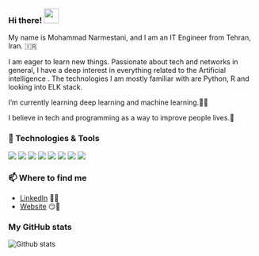 ### Hi there! <img src="https://raw.githubusercontent.com/MartinHeinz/MartinHeinz/master/wave.gif" width="30px">

My name is Mohammad Narmestani, and I am an IT Engineer from Tehran, Iran. 🇮🇷

I am eager to learn new things. Passionate about tech and networks in general, I have a deep interest in everything related to the Artificial intelligence .
The technologies I am mostly familiar with are Python, R and looking into ELK stack.

I’m currently learning deep learning and machine learning.📖🌱

I believe in tech and programming as a way to improve people lives.🤗

### 🧰 Technologies & Tools

![](https://img.shields.io/badge/OS-Windows-informational?style=flat&logo=windows&logoColor=white&color=2bbc8a)
![](https://img.shields.io/badge/OS-Mac-informational?style=flat&logo=Apple&logoColor=white&color=2bbc8a)
![](https://img.shields.io/badge/OS-Linux-informational?style=flat&logo=linux&logoColor=white&color=2bbc8a)
![](https://img.shields.io/badge/Editor-VS_Code-informational?style=flat&logo=Visual-Studio-Code&logoColor=white&color=2bbc8a)
![](https://img.shields.io/badge/Code-Python-informational?style=flat&logo=python&logoColor=white&color=2bbc8a)
![](https://img.shields.io/badge/Code-R-informational?style=flat&logo=R&logoColor=white&color=2bbc8a)
![](https://img.shields.io/badge/Scripting-PowerShell-informational?style=flat&logo=PowerShell&logoColor=white&color=2bbc8a)
![](https://img.shields.io/badge/Virtualization-VMware-informational?style=flat&logo=VMware&logoColor=white&color=2bbc8a)

### 📫 Where to find me

- [LinkedIn](https://www.linkedin.com/in/mohammad-narmestani/) 👨💼
- [Website](https://narmestani.com) 😏🔗



### My GitHub stats

![Github stats](https://github-readme-stats.vercel.app/api?username=techmod&show_icons=true)

<!--
**techmod/techmod** is a ✨ _special_ ✨ repository because its `README.md` (this file) appears on your GitHub profile.


-->

